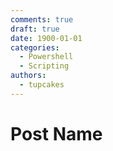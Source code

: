 ```yaml
---
comments: true
draft: true
date: 1900-01-01
categories:
  - Powershell
  - Scripting
authors:
  - tupcakes
---
```



# Post Name



<!-- more -->